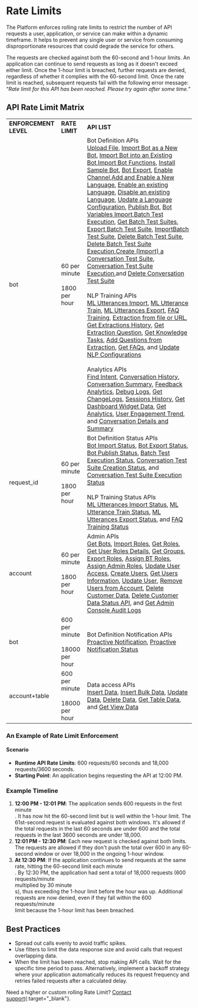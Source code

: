 
# Rate Limits

The Platform enforces rolling rate limits to restrict the number of API requests a user, application, or service can make within a dynamic timeframe. It helps to prevent any single user or service from consuming disproportionate resources that could degrade the service for others. 

The requests are checked against both the 60-second and 1-hour limits. An application can continue to send requests as long as it doesn't exceed either limit. Once the 1-hour limit is breached, further requests are denied, regardless of whether it complies with the 60-second limit. Once the rate limit is reached, subsequent requests fail with the following error message: “_Rate limit for this API has been reached. Please try again after some time._”


## API Rate Limit Matrix


<table>
  <tr>
   <td><strong>ENFORCEMENT LEVEL</strong>
   </td>
   <td><strong>RATE LIMIT</strong>
   </td>
   <td><strong>API LIST</strong>
   </td>
  </tr>
  <tr>
   <td>bot
   </td>
   <td>60 per minute<br>
<br>
1800 per hour
   </td>
   <td>Bot Definition APIs<br> <a href="../upload-file/" target="_blank">Upload File</a>, <a href="../import-bot-as-new-bot/" target="_blank">Import Bot as a New Bot</a>, <a href="../import-bot-into-an-existing-bot/" target="_blank">Import Bot into an Existing Bot</a>,<a href="../import-bot-functions/" target="_blank">Import Bot Functions</a>, <a href="../install-sample-bot/" target="_blank">Install Sample Bot</a>, <a href="../bot-export/" target="_blank">Bot Export</a>, <a href="../channel-enablement/" target="_blank">Enable Channel</a>,<a href="../add-enable-new-language/" target="_blank">Add and Enable a New Language</a>, <a href="../enable-existing-language/" target="_blank">Enable an existing Language</a>, <a href="../disable-existing-language/" target="_blank">Disable an existing Language</a>, <a href="../language-updation/" target="_blank">Update a Language Configuration</a>, <a href="../publish-bot/" target="_blank">Publish Bot</a>, <a href="../bot-variables-import/" target="_blank">Bot Variables Import</a>,<a href="../batch-test-execution/" target="_blank">Batch Test Execution</a>, <a href="../get-batch-test-suites/" target="_blank">Get Batch Test Suites</a>, <a href="../export-batch-test-suite/" target="_blank">Export Batch Test Suite</a>, <a href="../import-batch-test-suite/" target="_blank">ImportBatch Test Suite</a>, <a href="../delete-batch-test-suite/" target="_blank">Delete Batch Test Suite</a>, <a href="../delete-batch-test-suite-execution/" target="_blank">Delete Batch Test Suite Execution</a>,<a href="../create-conversation-test-suite/" target="_blank">Create (Import) a Conversation Test Suite</a>, <a href="../execute-test-suite/" target="_blank">Conversation Test Suite Execution</a>,and <a href="../delete-test-suite/" target="_blank">Delete Conversation Test Suite</a>
<br><br>
NLP Training APIs<br><a href="../import-ml-utterances/" target="_blank">ML Utterances Import</a>, <a href="../ml-utterances-train/" target="_blank">ML Utterance Train</a>, <a href="../ml-utterances-export/" target="_blank">ML Utterances Export</a>, <a href="../faq-training/" target="_blank">FAQ Training</a>, <a href="../extract-kg-from-file-url/" target="_blank">Extraction from file or URL</a>, <a href="../get-kg-extraction-history/" target="_blank">Get Extractions History</a>, <a href="../get-kg-extraction-questions/" target="_blank">Get Extraction Question</a>, <a href="../get-knowledge-tasks/" target="_blank">Get Knowledge Tasks</a>, <a href="../add-questions-to-knowledgegraph/" target="_blank">Add Questions from Extraction</a>, <a href="../get-faqs-from-knowledge-task/" target="_blank">Get FAQs</a>, and <a href="../update-nlp-configurations/" target="_blank">Update NLP Configurations</a>
<br><br>
Analytics APIs<br><a href="../find-intent/" target="_blank">Find Intent</a>, <a href="../conversation-history/" target="_blank">Conversation History</a>, <a href="../conversation-summary/" target="_blank">Conversation Summary</a>, <a href="../fetch-feedback-survey-scores/" target="_blank">Feedback Analytics</a>, <a href="../fetch-debug-logs/" target="_blank">Debug Logs</a>, <a href="../get-change-logs/" target="_blank">Get ChangeLogs</a>, <a href="../get-sessions-history/" target="_blank">Sessions History</a>, <a href="../get-dashboard-widget-data/" target="_blank">Get Dashboard Widget Data</a>, <a href="../get-analytics/" target="_blank">Get Analytics</a>, <a href="../user-engagement-trend/" target="_blank">User Engagement Trend</a>, and <a href="../conversation-details-and-summary/" target="_blank">Conversation Details and Summary</a>
   </td>
  </tr>
  <tr>
   <td>request_id
   </td>
   <td>60 per minute<br>
<br>
1800 per hour
   </td>
   <td>Bot Definition Status APIs<br><a href="../bot-import-status/" target="_blank">Bot Import Status</a>, <a href="../bot-export-status/" target="_blank">Bot Export Status</a>, <a href="../bot-publish-status/" target="_blank">Bot Publish Status</a>, <a href="../batch-test-execution-status/" target="_blank">Batch Test Execution Status</a>, <a href="../get-conversation-test-suite-creation-status/" target="_blank">Conversation Test Suite Creation Status</a>, and <a href="../get-test-suite-execution-status/" target="_blank">Conversation Test Suite Execution Status</a>
<br><br>
NLP Training Status APIs<br><a href="../ml-utterances-import-status/" target="_blank">ML Utterances Import Status</a>, <a href="../ml-utterances-train-status/" target="_blank">ML Utterance Train Status</a>, <a href="../ml-utterances-export-status/" target="_blank">ML Utterances Export Status</a>, and <a href="../faq-training-status/" target="_blank">FAQ Training Status</a>
   </td>
  </tr>
  <tr>
   <td>account
   </td>
   <td>60 per minute<br>
<br>
1800 per hour
   </td>
   <td>Admin APIs<br><a href="../get-bots/" target="_blank">Get Bots</a>, <a href="../import-roles/" target="_blank">Import Roles</a>, <a href="../get-roles/" target="_blank">Get Roles</a>, <a href="../get-user-roles-details/" target="_blank">Get User Roles Details</a>, <a href="../get-groups/" target="_blank">Get Groups</a>, <a href="../export-roles/" target="_blank">Export Roles</a>, <a href="../assign-bt-roles/" target="_blank">Assign BT Roles</a>, <a href="../assign-admin-roles/" target="_blank">Assign Admin Roles</a>, <a href="../update-user-access/" target="_blank">Update User Access</a>, <a href="../create-users/" target="_blank">Create Users</a>, <a href="../get-user-information/" target="_blank">Get Users Information</a>, <a href="../update-user/" target="_blank">Update User</a>, <a href="../delete-users/" target="_blank">Remove Users from Account</a>, <a href="../delete-customer-data/" target="_blank">Delete Customer Data</a>, <a href="../delete-customer-data-status/" target="_blank">Delete Customer Data Status API</a>, and <a href="../get-admin-console-audit-logs/" target="_blank">Get Admin Console Audit Logs</a>
   </td>
  </tr>
  <tr>
   <td>bot
   </td>
   <td>600 per minute<br>
<br>
18000 per hour
   </td>
   <td>Bot Definition Notification APIs<br><a href="../proactive-notifications/" target="_blank">Proactive Notification</a>, <a href="../proactive-notifications-status/" target="_blank">Proactive Notification Status</a>
   </td>
  </tr>
  <tr>
   <td>account+table
   </td>
   <td>600 per minute<br>
<br>
18000 per hour
   </td>
   <td>Data access APIs<br><a href="../data-insert/" target="_blank">Insert Data</a>, <a href="../bulk-data-insert/" target="_blank">Insert Bulk Data</a>, <a href="../data-update/" target="_blank">Update Data</a>, <a href="../data-delete/" target="_blank">Delete Data</a>, <a href="../query-table-data/" target="_blank">Get Table Data</a>, and <a href="../query-data-table-view/" target="_blank">Get View Data</a>
   </td>
  </tr>
</table>





### An Example of Rate Limit Enforcement


#### **Scenario**



* **Runtime API Rate Limits**: 600 requests/60 seconds and 18,000 requests/3600 seconds.
* **Starting Point**: An application begins requesting the API at 12:00 PM.


### **Example Timeline**



1. **12:00 PM - 12:01 PM**: The application sends 600 requests in the first minute<br>. It has now hit the 60-second limit but is well within the 1-hour limit. The 61st-second request is evaluated against both windows. It's allowed if the total requests in the last 60 seconds are under 600 and the total requests in the last 3600 seconds are under 18,000.
2. **12:01 PM - 12:30 PM**: Each new request is checked against both limits. The requests are allowed if they don't push the total over 600 in any 60-second window or over 18,000 in the ongoing 1-hour window.
3. **At 12:30 PM**: If the application continues to send requests at the same rate, hitting the 60-second limit each minute<br>. By 12:30 PM, the application had sent a total of 18,000 requests (600 requests/minute<br> multiplied by 30 minute<br>s), thus exceeding the 1-hour limit before the hour was up. Additional requests are now denied, even if they fall within the 600 requests/minute<br> limit because the 1-hour limit has been breached.


## Best Practices



* Spread out calls evenly to avoid traffic spikes.
* Use filters to limit the data response size and avoid calls that request overlapping data.
* When the limit has been reached, stop making API calls. Wait for the specific time period to pass. Alternatively, implement a backoff strategy where your application automatically reduces its request frequency and retries failed requests after a calculated delay.

Need a higher or custom rolling Rate Limit? [Contact support](https://support.kore.ai/){:target="_blank"}.
